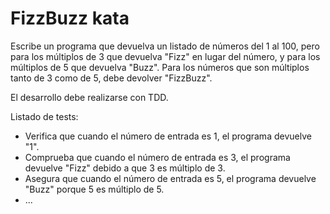 # FizzBuzz kata
Escribe un programa que devuelva un listado de números del 1 al 100, 
pero para los múltiplos de 3 que devuelva "Fizz" en lugar del número,
y para los múltiplos de 5 que devuelva "Buzz".
Para los números que son múltiplos tanto de 3 como de 5, debe devolver "FizzBuzz".

El desarrollo debe realizarse con TDD.

Listado de tests:

- Verifica que cuando el número de entrada es 1, el programa devuelve "1".
- Comprueba que cuando el número de entrada es 3, el programa devuelve "Fizz" debido a que 3 es múltiplo de 3.
- Asegura que cuando el número de entrada es 5, el programa devuelve "Buzz" porque 5 es múltiplo de 5.
- ...

